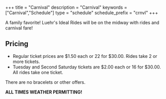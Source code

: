 +++
title = "Carnival"
description = "Carnival"
keywords = ["Carnival","Schedule"]
type = "schedule"
schedule_prefix = "crnvl"
+++

A family favorite! Luehr's Ideal Rides will be on the midway with rides and carnival fare!

## Pricing

- Regular ticket prices are $1.50 each or 22 for $30.00. Rides take 2 or more tickets.
- Tuesday and Second Saturday tickets are $2.00 each or 16 for $30.00. All rides take one ticket.

There are no bracelets or other offers.

**ALL TIMES WEATHER PERMITTING!**
